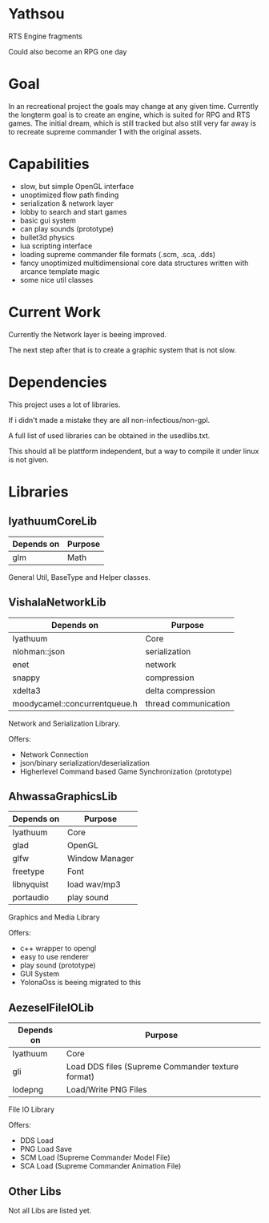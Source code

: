 # Yathsou
RTS Engine fragments

Could also become an RPG one day

# Goal
In an recreational project the goals may change at any given time. Currently the longterm goal is to create an engine, which is suited for RPG and RTS games. The initial dream, which is still tracked but also still very far away is to recreate supreme commander 1 with the original assets.

# Capabilities

* slow, but simple OpenGL interface
* unoptimized flow path finding
* serialization & network layer
* lobby to search and start games
* basic gui system
* can play sounds (prototype)
* bullet3d physics
* lua scripting interface
* loading supreme commander file formats (.scm, .sca, .dds)
* fancy unoptimized multidimensional core data structures written with arcance template magic
* some nice util classes

# Current Work

Currently the Network layer is beeing improved. 

The next step after that is to create a graphic system that is not slow.

# Dependencies

This project uses a lot of libraries.

If i didn't made a mistake they are all non-infectious/non-gpl.

A full list of used libraries can be obtained in the usedlibs.txt.

This should all be plattform independent, but a way to compile it under linux is not given.

# Libraries

## IyathuumCoreLib
Depends on    | Purpose
------------- | -------------
glm           | Math

General Util, BaseType and Helper classes.

## VishalaNetworkLib
Depends on    | Purpose
------------- | -------------
Iyathuum      | Core
nlohman::json | serialization
enet          | network
snappy        | compression
xdelta3       | delta compression
moodycamel::concurrentqueue.h | thread communication

Network and Serialization Library. 

Offers:
 * Network Connection
 * json/binary serialization/deserialization
 * Higherlevel Command based Game Synchronization (prototype)

## AhwassaGraphicsLib
Depends on    | Purpose
------------- | -------------
Iyathuum      | Core
glad          | OpenGL 
glfw          | Window Manager
freetype      | Font
libnyquist    | load wav/mp3
portaudio     | play sound

Graphics and Media Library

Offers:
 * c++ wrapper to opengl
 * easy to use renderer
 * play sound (prototype)
 * GUI System
 * YolonaOss is beeing migrated to this

## AezeselFileIOLib
Depends on    | Purpose
------------- | -------------
Iyathuum      | Core
gli           | Load DDS files (Supreme Commander texture format) 
lodepng       | Load/Write PNG Files

File IO Library

Offers:
 * DDS Load
 * PNG Load Save
 * SCM Load (Supreme Commander Model File)
 * SCA Load (Supreme Commander Animation File)

## Other Libs

Not all Libs are listed yet.
